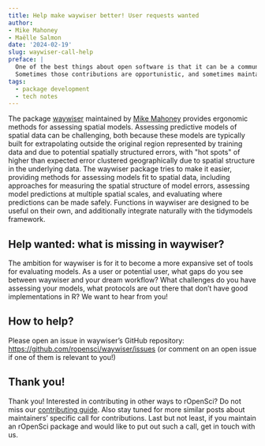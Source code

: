 ```yaml
---
title: Help make waywiser better! User requests wanted
author: 
- Mike Mahoney
- Maëlle Salmon
date: '2024-02-19'
slug: waywiser-call-help
preface: |
  One of the best things about open software is that it can be a community project with contributions from people other than just the maintainer.
  Sometimes those contributions are opportunistic, and sometimes maintainers solicit specific contributions, and that’s the case here!
tags:
  - package development
  - tech notes
---
```


The package [waywiser](https://docs.ropensci.org/waywiser) maintained by [Mike Mahoney](/author/mike-mahoney) provides ergonomic methods for assessing spatial models. 
Assessing predictive models of spatial data can be challenging, 
both because these models are typically built for extrapolating outside the original region represented by training data and due to potential spatially structured errors, 
with "hot spots" of higher than expected error clustered geographically due to spatial structure in the underlying data. 
The waywiser package tries to make it easier, 
providing methods for assessing models fit to spatial data, 
including approaches for measuring the spatial structure of model errors, assessing model predictions at multiple spatial scales, 
and evaluating where predictions can be made safely. 
Functions in waywiser are designed to be useful on their own, 
and additionally integrate naturally with  the tidymodels framework. 


## Help wanted: what is missing in waywiser?

The ambition for waywiser is for it to become a more expansive set of tools for evaluating models. As a user or potential user, what gaps do you see between waywiser and your dream workflow? What challenges do you have assessing your models, what protocols are out there that don’t have good implementations in R? We want to hear from you!


## How to help?

Please open an issue in waywiser’s GitHub repository: https://github.com/ropensci/waywiser/issues (or comment on an open issue if one of them is relevant to you!)


## Thank you!

Thank you! 
Interested in contributing in other ways to rOpenSci? 
Do not miss our [contributing guide](https://contributing.ropensci.org). 
Also stay tuned for more similar posts about maintainers’ specific call for contributions.
Last but not least, if you maintain an rOpenSci package and would like to put out such a call, get in touch with us.